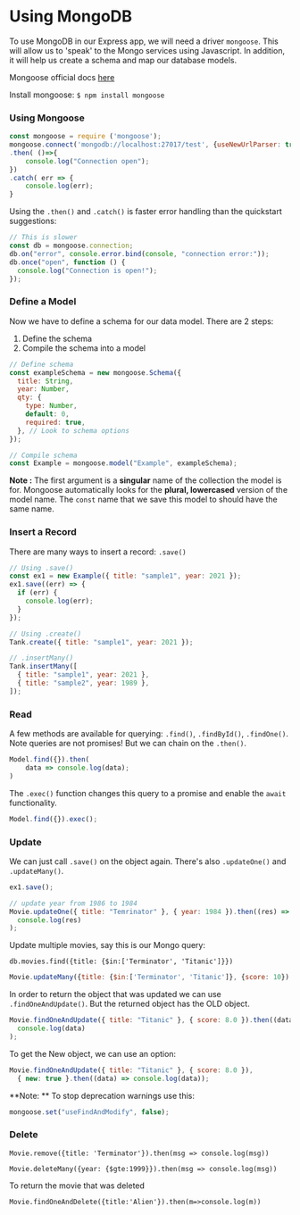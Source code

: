 # Using MongoDB

To use MongoDB in our Express app, we will need a driver `mongoose`.
This will allow us to 'speak' to the Mongo services using Javascript.
In addition, it will help us create a schema and map our database models.

Mongoose official docs [here](https://mongoosejs.com/)

Install mongoose: `$ npm install mongoose`

### Using Mongoose

```javascript
const mongoose = require ('mongoose');
mongoose.connect('mongodb://localhost:27017/test', {useNewUrlParser: true, useUnifiedTopology: true})
.then( ()=>{
    console.log("Connection open");
})
.catch( err => {
    console.log(err);
}
```

Using the `.then()` and `.catch()` is faster error handling than the quickstart suggestions:

```javascript
// This is slower
const db = mongoose.connection;
db.on("error", console.error.bind(console, "connection error:"));
db.once("open", function () {
  console.log("Connection is open!");
});
```

### Define a Model

Now we have to define a schema for our data model. There are 2 steps:

1. Define the schema
2. Compile the schema into a model

```javascript
// Define schema
const exampleSchema = new mongoose.Schema({
  title: String,
  year: Number,
  qty: {
    type: Number,
    default: 0,
    required: true,
  }, // Look to schema options
});

// Compile schema
const Example = mongoose.model("Example", exampleSchema);
```

**Note :** The first argument is a **singular** name of the collection the model is for.
Mongoose automatically looks for the **plural, lowercased** version of the model name.
The `const` name that we save this model to should have the same name.

### Insert a Record

There are many ways to insert a record: `.save()`

```javascript
// Using .save()
const ex1 = new Example({ title: "sample1", year: 2021 });
ex1.save((err) => {
  if (err) {
    console.log(err);
  }
});

// Using .create()
Tank.create({ title: "sample1", year: 2021 });

// .insertMany()
Tank.insertMany([
  { title: "sample1", year: 2021 },
  { title: "sample2", year: 1989 },
]);
```

### Read

A few methods are available for querying: `.find()`, `.findById()`, `.findOne()`.
Note queries are not promises! But we can chain on the `.then()`.

```javascript
Model.find({}).then(
    data => console.log(data);
)
```

The `.exec()` function changes this query to a promise and enable the `await` functionality.

```javascript
Model.find({}).exec();
```

### Update

We can just call `.save()` on the object again.
There's also `.updateOne()` and `.updateMany()`.

```javascript
ex1.save();

// update year from 1986 to 1984
Movie.updateOne({ title: "Temrinator" }, { year: 1984 }).then((res) =>
  console.log(res)
);
```

Update multiple movies, say this is our Mongo query:

```mongo
db.movies.find({title: {$in:['Terminator', 'Titanic']}})
```

```javascript
Movie.updateMany({title: {$in:['Terminator', 'Titanic']}, {score: 10}).then(res => console.log(res))
```

In order to return the object that was updated we can use `.findOneAndUpdate()`. But the returned object has the OLD object.

```javascript
Movie.findOneAndUpdate({ title: "Titanic" }, { score: 8.0 }).then((data) =>
  console.log(data)
);
```

To get the New object, we can use an option:

```javascript
Movie.findOneAndUpdate({ title: "Titanic" }, { score: 8.0 }),
  { new: true }.then((data) => console.log(data));
```

**Note: ** To stop deprecation warnings use this:

```javascript
mongoose.set("useFindAndModify", false);
```

### Delete

```mongo
Movie.remove({title: 'Terminator'}).then(msg => console.log(msg))

Movie.deleteMany({year: {$gte:1999}}).then(msg => console.log(msg))
```

To return the movie that was deleted

```mongo
Movie.findOneAndDelete({title:'Alien'}).then(m=>console.log(m))
```
